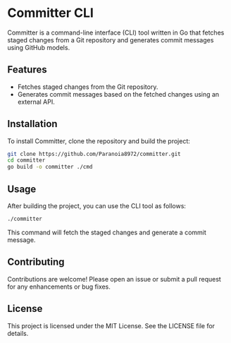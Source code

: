 # Committer CLI

Committer is a command-line interface (CLI) tool written in Go that fetches staged changes from a Git repository and generates commit messages using GitHub models.

## Features

- Fetches staged changes from the Git repository.
- Generates commit messages based on the fetched changes using an external API.

## Installation

To install Committer, clone the repository and build the project:

```bash
git clone https://github.com/Paranoia8972/committer.git
cd committer
go build -o committer ./cmd
```

## Usage

After building the project, you can use the CLI tool as follows:

```bash
./committer
```

This command will fetch the staged changes and generate a commit message.

## Contributing

Contributions are welcome! Please open an issue or submit a pull request for any enhancements or bug fixes.

## License

This project is licensed under the MIT License. See the LICENSE file for details.
